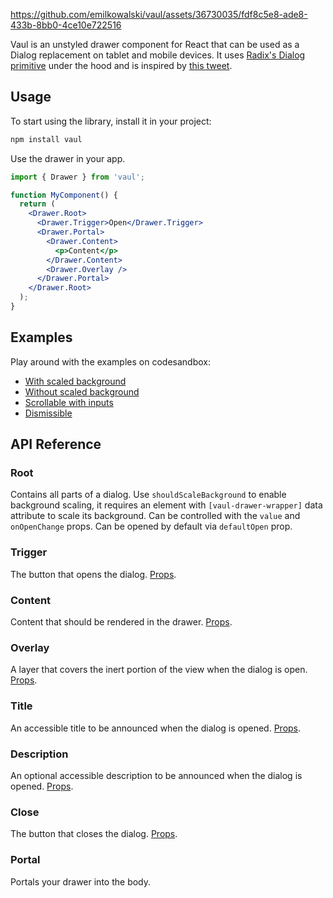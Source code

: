 


https://github.com/emilkowalski/vaul/assets/36730035/fdf8c5e8-ade8-433b-8bb0-4ce10e722516


Vaul is an unstyled drawer component for React that can be used as a Dialog replacement on tablet and mobile devices. It uses [Radix's Dialog primitive](https://www.radix-ui.com/docs/primitives/components/dialog#trigger) under the hood and is inspired by [this tweet](https://twitter.com/devongovett/status/1674470185783402496).

## Usage

To start using the library, install it in your project:

```bash
npm install vaul
```

Use the drawer in your app.

```jsx
import { Drawer } from 'vaul';

function MyComponent() {
  return (
    <Drawer.Root>
      <Drawer.Trigger>Open</Drawer.Trigger>
      <Drawer.Portal>
        <Drawer.Content>
          <p>Content</p>
        </Drawer.Content>
        <Drawer.Overlay />
      </Drawer.Portal>
    </Drawer.Root>
  );
}
```

## Examples

Play around with the examples on codesandbox: 

- [With scaled background](https://codesandbox.io/p/sandbox/drawer-with-scale-g24vvh?file=%2Fapp%2Fmy-drawer.tsx%3A1%2C1)
- [Without scaled background](https://codesandbox.io/p/sandbox/drawer-with-scale-forked-nx2glp?file=%2Fapp%2Fmy-drawer.tsx%3A4%2C1)
- [Scrollable with inputs](https://codesandbox.io/p/sandbox/drawer-with-scale-forked-73f8jw?file=%2Fapp%2Fmy-drawer.tsx%3A1%2C1)
- [Dismissible](https://codesandbox.io/p/sandbox/drawer-without-scale-forked-kxh9j5?file=%2Fapp%2Fmy-drawer.tsx%3A1%2C1)

## API Reference

### Root

Contains all parts of a dialog. Use `shouldScaleBackground` to enable background scaling, it requires an element with `[vaul-drawer-wrapper]` data attribute to scale its background.
Can be controlled with the `value` and `onOpenChange` props. Can be opened by default via `defaultOpen` prop.

### Trigger

The button that opens the dialog. [Props](https://www.radix-ui.com/docs/primitives/components/dialog#trigger).

### Content

Content that should be rendered in the drawer. [Props](https://www.radix-ui.com/docs/primitives/components/dialog#content).

### Overlay

A layer that covers the inert portion of the view when the dialog is open. [Props](https://www.radix-ui.com/docs/primitives/components/dialog#overlay).

### Title

An accessible title to be announced when the dialog is opened. [Props](https://www.radix-ui.com/docs/primitives/components/dialog#title).

### Description

An optional accessible description to be announced when the dialog is opened. [Props](https://www.radix-ui.com/docs/primitives/components/dialog#description).

### Close

The button that closes the dialog. [Props](https://www.radix-ui.com/docs/primitives/components/dialog#close).

### Portal

Portals your drawer into the body.
